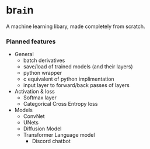 # br`ai`n
A machine learning libary, made completely from scratch.

### Planned features
- General
    - batch derivatives
    - save/load of trained models (and their layers)
    - python wrapper
    - c equivalent of python implimentation
    - input layer to forward/back passes of layers
- Activation & loss
    - Softmax layer
    - Categorical Cross Entropy loss
- Models
    - ConvNet
    - UNets
    - Diffusion Model
    - Transformer Language model
        - Discord chatbot
